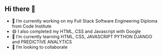 ## Hi there 👋



- 🔭 I’m currently working on my Full Stack Software Engineering Diploma from Code Institute
- 😄 I also completed my HTML, CSS and Javascript with Google 
- 🌱 I’m currently learning HTML, CSS, JAVASCRIPT PYTHON DJANGO and PREDICTIVE ANALYTICS
- 👯 I’m looking to collaborate 
<!-- 
- 💬 Ask me about ...
- 📫 How to reach me: ...
- 😄 Pronouns: ...
- ⚡ Fun fact: ...
-->

